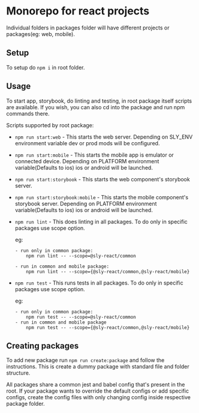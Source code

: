 # Monorepo for react projects

Individual folders in packages folder will have different projects or packages(eg: web, mobile).

## Setup

To setup do ```npm i``` in root folder.

## Usage

To start app, storybook, do linting and testing, in root package itself scripts are available. If you wish, you can also cd into the package and run npm commands there.

Scripts supported by root package:

* ```npm run start:web``` - This starts the web server. Depending on SLY_ENV environment variable dev or prod mods will be configured.
* ```npm run start:mobile``` - This starts the mobile app is emulator or connected device. Depending on PLATFORM environment variable(Defaults to ios) ios or android will be launched.
* ```npm run start:storybook``` - This starts the web component's storybook server.
* ```npm run start:storybook:mobile``` - This starts the mobile component's storybook server. Depending on PLATFORM environment variable(Defaults to ios) ios or android will be launched.
* ```npm run lint``` - This does linting in all packages. To do only in specific packages use scope option.

  eg:

      - run only in common package:
          npm run lint -- --scope=@sly-react/common

      - run in common and mobile package:
          npm run lint -- --scope={@sly-react/common,@sly-react/mobile}

* ```npm run test``` - This runs tests in all packages. To do only in specific packages use scope option.

  eg:

      - run only in common package:
          npm run test -- --scope=@sly-react/common
      - run in common and mobile package
          npm run test -- --scope={@sly-react/common,@sly-react/mobile}

## Creating packages

To add new package run ```npm run create:package``` and follow the instructions. This is create a dummy package with standard file and folder structure.

All packages share a common jest and babel config that's present in the root. If your package wants to override the default configs or add specific configs, create the config files with only changing config inside respective package folder.
